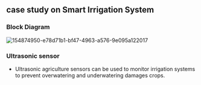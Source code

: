 ## case study on Smart Irrigation System

### Block Diagram
![154874950-e78d71b1-bf47-4963-a576-9e095a122017](https://user-images.githubusercontent.com/75964648/155754760-9ecc18b7-139b-4949-b190-cdeb92961bda.png)
### Ultrasonic sensor
* Ultrasonic agriculture sensors can be used to monitor irrigation systems to prevent overwatering and
 underwatering damages crops.
